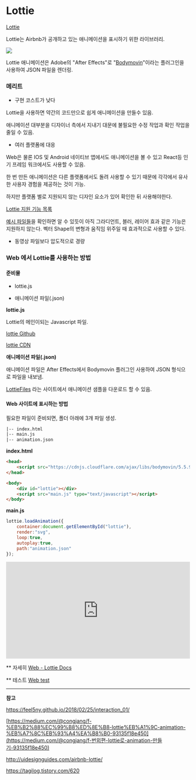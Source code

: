 # Lottie

[Lottie](https://airbnb.design/lottie/)

Lottie는 Airbnb가 공개하고 있는 애니메이션을 표시하기 위한 라이브러리.

![](https://airbnb.design/wp-content/uploads/2017/01/babu.png)

Lottie 애니메이션은 Adobe의 "After Effects"로 "[Bodymovin](https://github.com/airbnb/lottie-web)"이라는 플러그인을 사용하여 JSON 파일을 렌더링.



### 메리트

- 구현 코스트가 낮다

Lottie을 사용하면 약간의 코드만으로 쉽게 애니메이션을 만들수 있음.

애니메이션 대부분을 디자이너 측에서 지내기 대문에 불필요한 수정 작업과 확인 작업을 줄일 수 있음.

- 여러 플랫폼에 대응

Web은 물론 IOS 및 Android 네이티브 앱에서도 애니메이션을 볼 수 있고 React등 인기 프레임 워크에서도 사용할 수 있음. 

한 번 만든 애니메이션은 다른 플랫폼에서도 돌려 사용할 수 있기 때문에 각각에서 유사한 사용자 경험을 제공하는 것이 가능.

하지만 플랫폼 별로 지원되지 않는 디자인 요소가 있어 확인한 뒤 사용해야한다.

[Lottie 지원 기능 목록](https://airbnb.io/lottie/#/supported-features)

[예시 파일들](https://codepen.io/collection/nVYWZR/)을 확인하면 알 수 있듯이 아직 그라디언트, 블러, 레이어 효과 같은 기능은 지원하지 않는다. 벡터 Shape의 변형과 움직임 위주일 때 효과적으로 사용할 수 있다. 

- 동영상 파일보다 압도적으로 경량



### **Web 에서 Lottie를 사용하는 방법**

#### 준비물

- lottie.js

- 애니메이션 파일(.json)



**lottie.js**

Lottie의 메인이되는 Javascript 파일.

[lottie Github](https://github.com/airbnb/lottie-web/tree/master/build/player)

[lottie CDN](https://cdnjs.com/libraries/bodymovin)



**애니메이션 파일(.json)**

애니메이션 파일은 After Effects에서 Bodymovin 플러그인 사용하여 JSON 형식으로 파일을 내보냄.

[LottieFiles](https://lottiefiles.com/) 라는 사이트에서 애니메이션 샘플을 다운로드 할 수 있음.



#### Web 사이트에 표시하는 방법

필요한 파일이 준비되면, 폴더 아래에 3개 파일 생성.

```html
|-- index.html
|-- main.js
|-- animation.json
```



**index.html**

```html
<head>
    <script src="https://cdnjs.cloudflare.com/ajax/libs/bodymovin/5.5.9/lottie.min.js" type="text/javascript"></script>
</head>
```



```html
<body>
    <div id="lottie"></div>
    <script src="main.js" type="text/javascript"></script>
</body>
```



**main.js**

```javascript
lottie.loadAnimation({
    container:document.getElementById("lottie"),
    render:"svg",
    loop:true,
    autoplay:true,
    path:"animation.json"
});
```



<iframe height="265" style="width: 100%;" scrolling="no" title="Articulation Pieces by Al Boardman" src="https://codepen.io/airnan/embed/GOvebO?height=265&theme-id=light&default-tab=js,result" frameborder="no" allowtransparency="true" allowfullscreen="true">
  See the Pen <a href='https://codepen.io/airnan/pen/GOvebO'>Articulation Pieces by Al Boardman</a> by kittons
  (<a href='https://codepen.io/airnan'>@airnan</a>) on <a href='https://codepen.io'>CodePen</a>.
</iframe>



** 자세히 [Web - Lottie Docs](http://airbnb.io/lottie/#/web)

** 테스트 [Web test](https://cho-i.github.io/Lottie/sample/)

------

**참고**

https://feel5ny.github.io/2018/02/25/interaction_01/

[https://medium.com/@congjang/f-%EB%B2%88%EC%99%B8%ED%8E%B8-lottie%EB%A1%9C-animation-%EB%A7%8C%EB%93%A4%EA%B8%B0-93135f18e450](https://medium.com/@congjang/f-번외편-lottie로-animation-만들기-93135f18e450)

http://uidesignguides.com/airbnb-lottie/

https://tagilog.tistory.com/620
